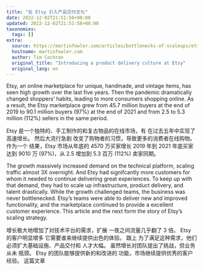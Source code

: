 ```yaml
---
title: "在 Etsy 引入产品交付文化"
date: 2022-12-02T21:51:56+08:00
updated: 2022-12-02T21:51:56+08:00
taxonomies:
  tags: []
extra:
  source: https://martinfowler.com/articles/bottlenecks-of-scaleups/etsy-product-delivery-culture.html
  hostname: martinfowler.com
  author: Tim Cochran
  original_title: "Introducing a product delivery culture at Etsy"
  original_lang: en
---
```


Etsy, an online marketplace for unique, handmade, and vintage items, has seen high growth over the last five years. Then the pandemic dramatically changed shoppers’ habits, leading to more consumers shopping online. As a result, the Etsy marketplace grew from 45.7 million buyers at the end of 2019 to 90.1 million buyers (97%) at the end of 2021 and from 2.5 to 5.3 million (112%) sellers in the same period.

Etsy 是一个独特的、手工制作的和复古物品的在线市场，有 在过去五年中实现了高速增长。 然后大流行急剧 改变了购物者的习惯，导致更多的消费者在线购物。 作为一个 结果，Etsy 市场从年底的 4570 万买家增长 2019 年到 2021 年底买家达到 9010 万 (97%)，从 2.5 增加到 5.3 百万 (112%) 卖家同期。

The growth massively increased demand on the technical platform, scaling traffic almost 3X overnight. And Etsy had signifcantly more customers for whom it needed to continue delivering great experiences. To keep up with that demand, they had to scale up infrastructure, product delivery, and talent drastically. While the growth challenged teams, the business was never bottlenecked. Etsy’s teams were able to deliver new and improved functionality, and the marketplace continued to provide a excellent customer experience. This article and the next form the story of Etsy’s scaling strategy.

增长极大地增加了对技术平台的需求，扩展 一夜之间流量几乎翻了 3 倍。 Etsy 的客户明显增多 它需要谁来继续提供出色的体验。 跟上 为了满足这种需求，他们必须扩大基础设施、产品交付和 人才大幅。 虽然增长对团队提出了挑战，但业务从未 瓶颈。 Etsy 的团队能够提供新的和改进的 功能，市场继续提供优秀的客户 经验。 这篇文章
